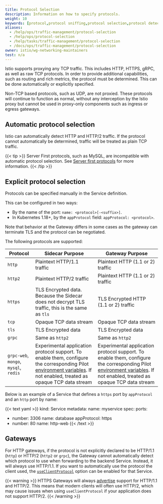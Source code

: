 ```yaml
---
title: Protocol Selection
description: Information on how to specify protocols.
weight: 10
keywords: [protocol,protocol sniffing,protocol selection,protocol detection]
aliases:
  - /help/ops/traffic-management/protocol-selection
  - /help/ops/protocol-selection
  - /help/tasks/traffic-management/protocol-selection
  - /docs/ops/traffic-management/protocol-selection
owner: istio/wg-networking-maintainers
test: n/a
---
```


Istio supports proxying any TCP traffic. This includes HTTP, HTTPS, gRPC, as well as raw TCP protocols.
In order to provide additional capabilities, such as routing and rich metrics, the protocol must be determined. This can be done automatically or explicitly specified.

Non-TCP based protocols, such as UDP, are not proxied. These protocols will continue to function as normal, without
any interception by the Istio proxy but cannot be used in proxy-only components such as ingress or egress gateways.

## Automatic protocol selection

Istio can automatically detect HTTP and HTTP/2 traffic. If the protocol cannot automatically be determined, traffic will be treated as plain TCP traffic.

{{< tip >}}
Server First protocols, such as MySQL, are incompatible with automatic protocol selection. See [Server first protocols](/docs/ops/deployment/requirements#server-first-protocols) for more information.
{{< /tip >}}

## Explicit protocol selection

Protocols can be specified manually in the Service definition.

This can be configured in two ways:

- By the name of the port: `name: <protocol>[-<suffix>]`.
- In Kubernetes 1.18+, by the `appProtocol` field: `appProtocol: <protocol>`.

Note that behavior at the Gateway differs in some cases as the gateway can terminate TLS and the protocol can be negotiated.

The following protocols are supported:

| Protocol                              | Sidecar Purpose                                                                                                                                                         | Gateway Purpose                                                                                                                                                         |
| ------------------------------------- | ----------------------------------------------------------------------------------------------------------------------------------------------------------------------- | ----------------------------------------------------------------------------------------------------------------------------------------------------------------------- |
| `http`                                | Plaintext HTTP/1.1 traffic                                                                                                                                              | Plaintext HTTP (1.1 or 2) traffic                                                                                                                                       |
| `http2`                               | Plaintext HTTP/2 traffic                                                                                                                                                | Plaintext HTTP (1.1 or 2) traffic                                                                                                                                       |
| `https`                               | TLS Encrypted data. Because the Sidecar does not decrypt TLS traffic, this is the same as `tls`                                                                         | TLS Encrypted HTTP (1.1 or 2) traffic                                                                                                                                   |
| `tcp`                                 | Opaque TCP data stream                                                                                                                                                  | Opaque TCP data stream                                                                                                                                                  |
| `tls`                                 | TLS Encrypted data                                                                                                                                                      | TLS Encrypted data                                                                                                                                                      |
| `grpc`                                | Same as `http2`                                                                                                                                                         | Same as `http2`                                                                                                                                                         |  |
| `grpc-web`, `mongo`, `mysql`, `redis` | Experimental application protocol support. To enable them, configure the corresponding Pilot [environment variables](/docs/reference/commands/pilot-discovery/#envvars). If not enabled, treated as opaque TCP data stream | Experimental application protocol support. To enable them, configure the corresponding Pilot [environment variables](/docs/reference/commands/pilot-discovery/#envvars). If not enabled, treated as opaque TCP data stream |

Below is an example of a Service that defines a `https` port by `appProtocol` and an `http` port by name:

{{< text yaml >}}
kind: Service
metadata:
  name: myservice
spec:
  ports:
  - number: 3306
    name: database
    appProtocol: https
  - number: 80
    name: http-web
{{< /text >}}

## Gateways

For HTTP gateways, if the protocol is not explicitly declared to be HTTP/1.1 (`http`) or HTTP/2 (`http2` or  `grpc`), the Gateway cannot automatically detect which protocol
to use when forwarding to the backend Service.
Instead, it will always use HTTP/1.1.
If you want to automatically use the protocol the client used, the [`useClientProtocol`](https://istio.io/latest/docs/reference/config/networking/destination-rule/#ConnectionPoolSettings-HTTPSettings) option can be enabled for that Service.

{{< warning >}}
HTTPS Gateways will always [advertise](https://en.wikipedia.org/wiki/Application-Layer_Protocol_Negotiation) support for HTTP/1.1 and HTTP/2.
This means that modern clients will often use HTTP/2, which may cause issues when using `useClientProtocol` if your application does not support HTTP/2.
{{< /warning >}}
